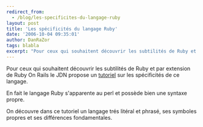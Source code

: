 ```yaml
---
redirect_from:
  - /blog/les-specificites-du-langage-ruby
layout: post
title: 'Les spécificités du langage Ruby'
date: '2006-10-04 09:35:01'
author: DanRaZor
tags: blabla
excerpt: "Pour ceux qui souhaitent découvrir les subtilités de Ruby et par extension de Ruby On Rails   le JDN propose un [tutoriel](http://developpeur.journaldunet.com/tutoriel/ruby/061002-ruby-specificites/0.shtml) sur les spécificités de ce langage.  \n  \nEn fait le langage Ruby s'apparente au perl et possède bien une syntaxe propre.  \n  \nOn      …"
---
```


Pour ceux qui souhaitent découvrir les subtilités de Ruby et par extension de Ruby On Rails   le JDN propose un [tutoriel](http://developpeur.journaldunet.com/tutoriel/ruby/061002-ruby-specificites/0.shtml) sur les spécificités de ce langage.

En fait le langage Ruby s'apparente au perl et possède bien une syntaxe propre.

On découvre dans ce tutoriel un langage trés litéral et phrasé, ses symboles propres   et ses différences fondamentales.

